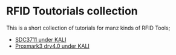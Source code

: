 # RFID Toutorials collection
This is a short collection of tutorials for manz kinds of RFID Tools;

* [SDC3711 under KALI](sdc3711/README.md)
* [Proxmark3 drv4.0 under KALI](proxmark3/proxmark3.md)
